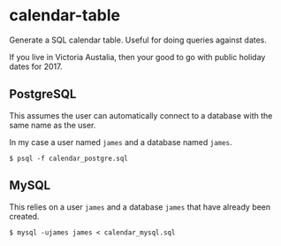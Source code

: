 # calendar-table
Generate a SQL calendar table. Useful for doing queries against dates.

If you live in Victoria Austalia, then your good to go with public holiday dates for 2017.

## PostgreSQL
This assumes the user can automatically connect to a database with the same name as the user.

In my case a user named `james` and a database named `james`.
```
$ psql -f calendar_postgre.sql
```

## MySQL
This relies on a user `james` and a database `james` that have already been created.
```
$ mysql -ujames james < calendar_mysql.sql
```
